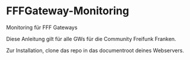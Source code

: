 # FFFGateway-Monitoring

Monitoring für FFF Gateways

Diese Anleitung gilt für alle GWs für die Community Freifunk Franken.

Zur Installation, clone das repo in das documentroot deines Webservers.




